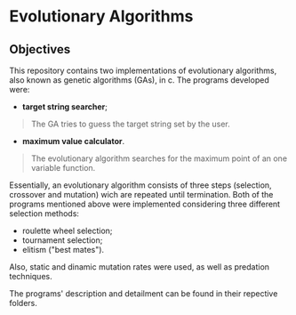 # Evolutionary Algorithms

## Objectives

   This repository contains two implementations of evolutionary algorithms, also known as genetic algorithms (GAs), in c. The programs developed were:
  - __target string searcher__;
  
   > The GA tries to guess the target string set by the user.
  
  - __maximum value calculator__.
  
   > The evolutionary algorithm searches for the maximum point of an one variable function.
  
  Essentially, an evolutionary algorithm consists of three steps (selection, crossover and mutation) wich are repeated until termination. Both of the programs mentioned above were implemented considering three different selection methods:
  - roulette wheel selection;
  - tournament selection;
  - elitism ("best mates").  
  
  Also, static and dinamic mutation rates were used, as well as predation techniques.
  
  The programs' description and detailment can be found in their repective folders.
  
